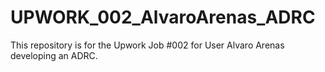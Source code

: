 # UPWORK_002_AlvaroArenas_ADRC
This repository is for the Upwork Job #002 for User Alvaro Arenas developing an ADRC.
